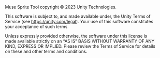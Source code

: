 Muse Sprite Tool copyright © 2023 Unity Technologies.

This software is subject to, and made available under, the Unity Terms of Service (see https://unity.com/legal). Your use of this software constitutes your acceptance of such terms.

Unless expressly provided otherwise, the software under this license is made available strictly on an “AS IS” BASIS WITHOUT WARRANTY OF ANY KIND, EXPRESS OR IMPLIED. Please review the Terms of Service for details on these and other terms and conditions.